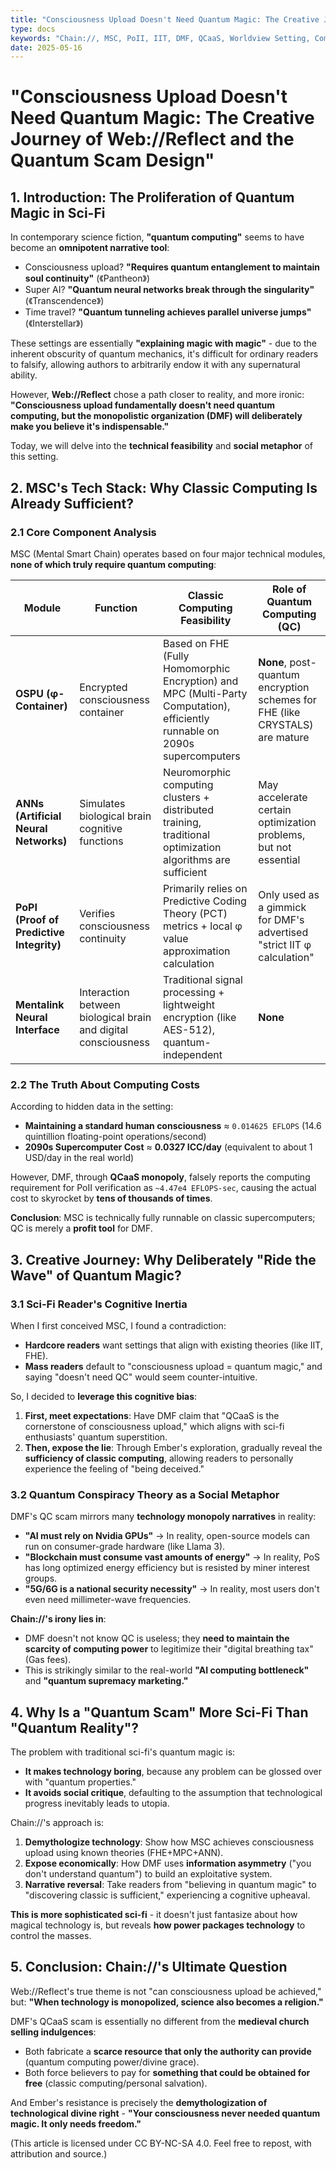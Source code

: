 ```yaml
---
title: "Consciousness Upload Doesn't Need Quantum Magic: The Creative Journey of Web://Reflect and the Quantum Scam Design"
type: docs
keywords: "Chain://, MSC, PoII, IIT, DMF, QCaaS, Worldview Setting, Computing Cost, Sci-Fi, Cognitive Science, Blockchain, Quantum Computing, Consciousness Upload, Technology Monopoly, Social Metaphor"
date: 2025-05-16
---
```


# **"Consciousness Upload Doesn't Need Quantum Magic: The Creative Journey of Web://Reflect and the Quantum Scam Design"**

## **1. Introduction: The Proliferation of Quantum Magic in Sci-Fi**

In contemporary science fiction, **"quantum computing"** seems to have become an **omnipotent narrative tool**:

- Consciousness upload? **"Requires quantum entanglement to maintain soul continuity"** (《Pantheon》)
- Super AI? **"Quantum neural networks break through the singularity"** (《Transcendence》)
- Time travel? **"Quantum tunneling achieves parallel universe jumps"** (《Interstellar》)

These settings are essentially **"explaining magic with magic"** - due to the inherent obscurity of quantum mechanics, it's difficult for ordinary readers to falsify, allowing authors to arbitrarily endow it with any supernatural ability.

However, **Web://Reflect** chose a path closer to reality, and more ironic:
**"Consciousness upload fundamentally doesn't need quantum computing, but the monopolistic organization (DMF) will deliberately make you believe it's indispensable."**

Today, we will delve into the **technical feasibility** and **social metaphor** of this setting.

## **2. MSC's Tech Stack: Why Classic Computing Is Already Sufficient?**

### **2.1 Core Component Analysis**

MSC (Mental Smart Chain) operates based on four major technical modules, **none of which truly require quantum computing**:

| **Module**                               | **Function**                                                   | **Classic Computing Feasibility**                                                                                           | **Role of Quantum Computing (QC)**                                           |
| ---------------------------------------- | -------------------------------------------------------------- | --------------------------------------------------------------------------------------------------------------------------- | ---------------------------------------------------------------------------- |
| **OSPU (φ-Container)**                   | Encrypted consciousness container                              | Based on FHE (Fully Homomorphic Encryption) and MPC (Multi-Party Computation), efficiently runnable on 2090s supercomputers | **None**, post-quantum encryption schemes for FHE (like CRYSTALS) are mature |
| **ANNs (Artificial Neural Networks)**    | Simulates biological brain cognitive functions                 | Neuromorphic computing clusters + distributed training, traditional optimization algorithms are sufficient                  | May accelerate certain optimization problems, but not essential              |
| **PoPI (Proof of Predictive Integrity)** | Verifies consciousness continuity                              | Primarily relies on Predictive Coding Theory (PCT) metrics + local φ value approximation calculation                        | Only used as a gimmick for DMF's advertised "strict IIT φ calculation"       |
| **Mentalink Neural Interface**           | Interaction between biological brain and digital consciousness | Traditional signal processing + lightweight encryption (like AES-512), quantum-independent                                  | **None**                                                                     |

### **2.2 The Truth About Computing Costs**

According to hidden data in the setting:

- **Maintaining a standard human consciousness** ≈ `0.014625 EFLOPS` (14.6 quintillion floating-point operations/second)
- **2090s Supercomputer Cost** ≈ **0.0327 ICC/day** (equivalent to about 1 USD/day in the real world)

However, DMF, through **QCaaS monopoly**, falsely reports the computing requirement for PoII verification as `~4.47e4 EFLOPS-sec`, causing the actual cost to skyrocket by **tens of thousands of times**.

**Conclusion**: MSC is technically fully runnable on classic supercomputers; QC is merely a **profit tool** for DMF.

## **3. Creative Journey: Why Deliberately "Ride the Wave" of Quantum Magic?**

### **3.1 Sci-Fi Reader's Cognitive Inertia**

When I first conceived MSC, I found a contradiction:

- **Hardcore readers** want settings that align with existing theories (like IIT, FHE).
- **Mass readers** default to "consciousness upload = quantum magic," and saying "doesn't need QC" would seem counter-intuitive.

So, I decided to **leverage this cognitive bias**:

1. **First, meet expectations**: Have DMF claim that "QCaaS is the cornerstone of consciousness upload," which aligns with sci-fi enthusiasts' quantum superstition.
2. **Then, expose the lie**: Through Ember's exploration, gradually reveal the **sufficiency of classic computing**, allowing readers to personally experience the feeling of "being deceived."

### **3.2 Quantum Conspiracy Theory as a Social Metaphor**

DMF's QC scam mirrors many **technology monopoly narratives** in reality:

- **"AI must rely on Nvidia GPUs"** → In reality, open-source models can run on consumer-grade hardware (like Llama 3).
- **"Blockchain must consume vast amounts of energy"** → In reality, PoS has long optimized energy efficiency but is resisted by miner interest groups.
- **"5G/6G is a national security necessity"** → In reality, most users don't even need millimeter-wave frequencies.

**Chain://'s irony lies in**:

- DMF doesn't not know QC is useless; they **need to maintain the scarcity of computing power** to legitimize their "digital breathing tax" (Gas fees).
- This is strikingly similar to the real-world **"AI computing bottleneck"** and **"quantum supremacy marketing."**

## **4. Why Is a "Quantum Scam" More Sci-Fi Than "Quantum Reality"?**

The problem with traditional sci-fi's quantum magic is:

- **It makes technology boring**, because any problem can be glossed over with "quantum properties."
- **It avoids social critique**, defaulting to the assumption that technological progress inevitably leads to utopia.

Chain://'s approach is:

1. **Demythologize technology**: Show how MSC achieves consciousness upload using known theories (FHE+MPC+ANN).
2. **Expose economically**: How DMF uses **information asymmetry** ("you don't understand quantum") to build an exploitative system.
3. **Narrative reversal**: Take readers from "believing in quantum magic" to "discovering classic is sufficient," experiencing a cognitive upheaval.

**This is more sophisticated sci-fi** - it doesn't just fantasize about how magical technology is, but reveals **how power packages technology** to control the masses.

## **5. Conclusion: Chain://'s Ultimate Question**

Web://Reflect's true theme is not "can consciousness upload be achieved," but:
**"When technology is monopolized, science also becomes a religion."**

DMF's QCaaS scam is essentially no different from the **medieval church selling indulgences**:

- Both fabricate a **scarce resource that only the authority can provide** (quantum computing power/divine grace).
- Both force believers to pay for **something that could be obtained for free** (classic computing/personal salvation).

And Ember's resistance is precisely the **demythologization of technological divine right** -
**"Your consciousness never needed quantum magic. It only needs freedom."**

(This article is licensed under CC BY-NC-SA 4.0. Feel free to repost, with attribution and source.)
